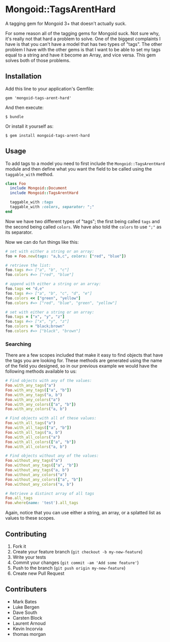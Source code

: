 # Mongoid::TagsArentHard

A tagging gem for Mongoid 3+ that doesn't actually suck.

For some reason all of the tagging gems for Mongoid suck. Not sure why, it's really not that hard a problem to solve. One of the biggest complaints I have is that you can't have a model that has two types of "tags". The other problem I have with the other gems is that I want to be able to set my tags equal to a string and have it become an Array, and vice versa. This gem solves both of those problems.

## Installation

Add this line to your application's Gemfile:

    gem 'mongoid-tags-arent-hard'

And then execute:

    $ bundle

Or install it yourself as:

    $ gem install mongoid-tags-arent-hard

## Usage

To add tags to a model you need to first include the `Mongoid::TagsArentHard` module and then define what you want the field to be called using the `taggable_with` method.

```ruby
class Foo
  include Mongoid::Document
  include Mongoid::TagsArentHard

  taggable_with :tags
  taggable_with :colors, separator: ";"
end
```

Now we have two different types of "tags"; the first being called `tags` and the second being called `colors`. We have also told the `colors` to use `";"` as its separator.

Now we can do fun things like this:

```ruby
# set with either a string or an array:
foo = Foo.new(tags: "a,b,c", colors: ["red", "blue"])

# retrieve the list:
foo.tags #=> ["a", "b", "c"]
foo.colors #=> ["red", "blue"]

# append with either a string or an array:
foo.tags << "d,e"
foo.tags #=> ["a", "b", "c", "d", "e"]
foo.colors << ["green", "yellow"]
foo.colors #=> ["red", "blue", "green", "yellow"]

# set with either a string or an array:
foo.tags = ["x", "y", "z"]
foo.tags #=> ["x", "y", "z"]
foo.colors = "black;brown"
foo.colors #=> ["black", "brown"]
```

### Searching

There are a few scopes included that make it easy to find objects that have the tags you are looking for. These methods are generated using the name of the field you designed, so in our previous example we would have the following methods available to us:

```ruby
# Find objects with any of the values:
Foo.with_any_tags("a")
Foo.with_any_tags(["a", "b"])
Foo.with_any_tags("a, b")
Foo.with_any_colors("a")
Foo.with_any_colors(["a", "b"])
Foo.with_any_colors("a, b")

# Find objects with all of these values:
Foo.with_all_tags("a")
Foo.with_all_tags(["a", "b"])
Foo.with_all_tags("a, b")
Foo.with_all_colors("a")
Foo.with_all_colors(["a", "b"])
Foo.with_all_colors("a, b")

# Find objects without any of the values:
Foo.without_any_tags("a")
Foo.without_any_tags(["a", "b"])
Foo.without_any_tags("a, b")
Foo.without_any_colors("a")
Foo.without_any_colors(["a", "b"])
Foo.without_any_colors("a, b")

# Retrieve a distinct array of all tags
Foo.all_tags
Foo.where(name: 'test').all_tags
```

Again, notice that you can use either a string, an array, or a splatted list as values to these scopes.

## Contributing

1. Fork it
2. Create your feature branch (`git checkout -b my-new-feature`)
3. Write your tests
4. Commit your changes (`git commit -am 'Add some feature'`)
5. Push to the branch (`git push origin my-new-feature`)
6. Create new Pull Request

## Contributers

* Mark Bates
* Luke Bergen
* Dave South
* Carsten Block
* Laurent Arnoud
* Kevin Incorvia
* thomas morgan
